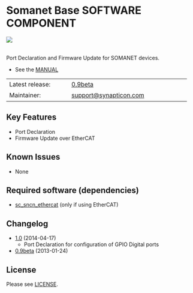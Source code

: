 Somanet Base SOFTWARE COMPONENT 
===============
<img align="left" src="https://s3-eu-west-1.amazonaws.com/synapticon-resources/images/logos/synapticon_fullname_blackoverwhite_280x48.png"/>
<br/>
<br/>

Port Declaration and Firmware Update for SOMANET devices.

 * See the [MANUAL](http://synapticon.github.io/sc_somanet-base/)

<table >
<tr>
  <td width="150px" height="30px">Latest release: </td>
  <td width="300px"><a href="https://github.com/synapticon/sc_somanet-base/releases/tag/v0.9-beta">0.9beta</a></td>
</tr>
<tr>
  <td height="30px">Maintainer:</td>
  <td><a href="mailto:support@synapticon.com">support@synapticon.com</a></td>
</tr>
</table> 

Key Features
---------
   * Port Declaration 
   * Firmware Update over EtherCAT

Known Issues
---------
  * None

Required software (dependencies)
---------
  * [sc_sncn_ethercat](https://github.com/synapticon/sc_sncn_ethercat) (only if using EtherCAT)

Changelog
---------
  * [1.0](https://github.com/synapticon/sc_somanet-base/releases/tag/v1.0) (2014-04-17) 
	* Port Declaration for configuration of GPIO Digital ports
  * [0.9beta](https://github.com/synapticon/sc_somanet-base/releases/tag/v0.9-beta) (2013-01-24)

License
---------

Please see [LICENSE](http://synapticon.github.io/sc_somanet-base/legal.html).
